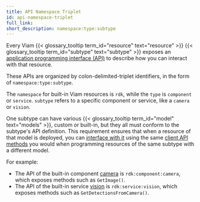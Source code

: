 ```yaml
---
title: API Namespace Triplet
id: api-namespace-triplet
full_link:
short_description: namespace:type:subtype
---
```


Every Viam {{< glossary_tooltip term_id="resource" text="resource" >}} {{< glossary_tooltip term_id="subtype" text="subtype" >}} exposes an [application programming interface (API)](https://en.wikipedia.org/wiki/API) to describe how you can interact with that resource.

These APIs are organized by colon-delimited-triplet identifiers, in the form of `namespace:type:subtype`.

The `namespace` for built-in Viam resources is `rdk`, while the `type` is `component` or `service`.
`subtype` refers to a specific component or service, like a `camera` or `vision`.

One subtype can have various {{< glossary_tooltip term_id="model" text="models" >}}, custom or built-in, but they all must conform to the subtype's API definition.
This requirement ensures that when a resource of that model is deployed, you can [interface with it](/sdks/) using the same [client API methods](/appendix/apis/) you would when programming resources of the same subtype with a different model.

For example:

- The API of the built-in component [camera](/components/camera/) is `rdk:component:camera`, which exposes methods such as `GetImage()`.
- The API of the built-in service [vision](/services/vision/) is `rdk:service:vision`, which exposes methods such as `GetDetectionsFromCamera()`.
